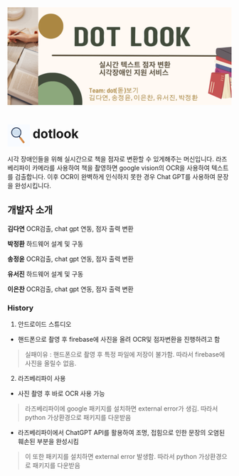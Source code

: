 <img src="./dotlook_banner.png" alt="dotlook_banner" style="width:100%; height:220px; object-fit:cover;">

# <img src="./dotlook_image.jpg" style="vertical-align:middle; width:50px; height:50px; transform: translateY(2px);"> dotlook


시각 장애인들을 위해 실시간으로 책을 점자로 변환할 수 있게해주는 머신입니다. 라즈베리파이 카메라를 사용하여 책을 촬영하면 google vision의 OCR을 사용하여 텍스트를 검출합니다. 이후 OCR이 완벽하게 인식하지 못한 경우 Chat GPT를 사용하여 문장을 완성시킵니다.

## 개발자 소개
**김다연**  OCR검출, chat gpt 연동, 점자 출력 변환

**박정환**  하드웨어 설계 및 구동

**송정윤**  OCR검출, chat gpt 연동, 점자 출력 변환

**유서진**  하드웨어 설계 및 구동

**이은찬**  OCR검출, chat gpt 연동, 점자 출력 변환

### History
1. 안드로이드 스튜디오
  + 핸드폰으로 촬영 후 firebase에 사진을 올려 OCR및 점자변환을 진행하려고 함

> 실패이유 : 핸드폰으로 촬영 후 특정 파일에 저장이 불가함. 따라서 firebase에 사진을 올릴수 없음.
2. 라즈베리파이 사용

+ 사진 촬영 후 바로 OCR 사용 가능
> 라즈베리파이에 google 패키지를 설치하면 external error가 생김. 따라서 python 가상환경으로 패키지를 다운받음

+ 라즈베리파이에서 ChatGPT API를 활용하여 조명, 접힘으로 인한 문장의 오염된 훼손된 부분을 완성시킴
> 이 또한 패키지를 설치하면 external error 발생함. 따라서 python 가상환경으로 패키지를 다운받음
